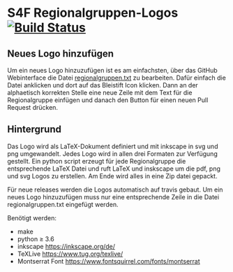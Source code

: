 # S4F Regionalgruppen-Logos [![Build Status](https://travis-ci.com/s4f-dortmund/regionalgruppen_logos.svg?branch=master)](https://travis-ci.com/s4f-dortmund/regionalgruppen_logos)

## Neues Logo hinzufügen

Um ein neues Logo hinzuzufügen ist es am einfachsten, über das GitHub Webinterface die Datei [regionalgruppen.txt](regionalgruppen.txt) zu bearbeiten.
Dafür einfach die Datei anklicken und dort auf das Bleistift Icon klicken. 
Dann an der alphaetisch korrekten Stelle eine neue Zeile mit dem Text für die Regionalgruppe einfügen und danach
den Button für einen neuen Pull Request drücken.
 

## Hintergrund

Das Logo wird als LaTeX-Dokument definiert und mit inkscape in svg und png umgewandelt. 
Jedes Logo wird in allen drei Formaten zur Verfügung gestellt.
Ein python script erzeugt für jede Regionalgruppe die entsprechende LaTeX Datei und ruft LaTeX und inskscape um die
pdf, png und svg Logos zu erstellen.
Am Ende wird alles in eine Zip datei gepackt. 

Für neue releases werden die Logos automatisch auf travis gebaut. 
Um ein neues Logo hinzuzufügen muss nur eine entsprechende Zeile in die Datei regionalgruppen.txt eingefügt werden.

Benötigt werden:
* make
* python ≥ 3.6 
* inkscape <https://inkscape.org/de/>
* TeXLive <https://www.tug.org/texlive/>
* Montserrat Font <https://www.fontsquirrel.com/fonts/montserrat>
